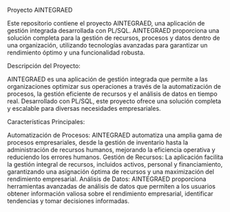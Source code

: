 Proyecto AINTEGRAED

Este repositorio contiene el proyecto AINTEGRAED, una aplicación de gestión integrada desarrollada con PL/SQL. AINTEGRAED proporciona una solución completa para la gestión de recursos, procesos y datos dentro de una organización, utilizando tecnologías avanzadas para garantizar un rendimiento óptimo y una funcionalidad robusta.

Descripción del Proyecto:

AINTEGRAED es una aplicación de gestión integrada que permite a las organizaciones optimizar sus operaciones a través de la automatización de procesos, la gestión eficiente de recursos y el análisis de datos en tiempo real. Desarrollado con PL/SQL, este proyecto ofrece una solución completa y escalable para diversas necesidades empresariales.

Características Principales:

Automatización de Procesos: AINTEGRAED automatiza una amplia gama de procesos empresariales, desde la gestión de inventario hasta la administración de recursos humanos, mejorando la eficiencia operativa y reduciendo los errores humanos.
Gestión de Recursos: La aplicación facilita la gestión integral de recursos, incluidos activos, personal y financiamiento, garantizando una asignación óptima de recursos y una maximización del rendimiento empresarial.
Análisis de Datos: AINTEGRAED proporciona herramientas avanzadas de análisis de datos que permiten a los usuarios obtener información valiosa sobre el rendimiento empresarial, identificar tendencias y tomar decisiones informadas.
